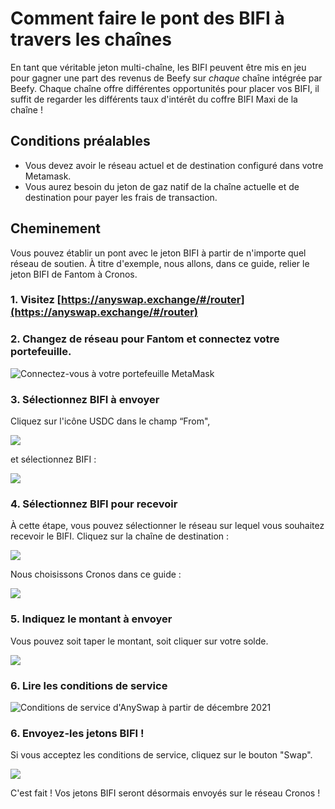 # Comment faire le pont des BIFI à travers les chaînes

En tant que véritable jeton multi-chaîne, les BIFI peuvent être mis en jeu pour gagner une part des revenus de Beefy sur _chaque_ chaîne intégrée par Beefy. Chaque chaîne offre différentes opportunités pour placer vos BIFI, il suffit de regarder les différents taux d'intérêt du coffre BIFI Maxi de la chaîne !

## Conditions préalables

* Vous devez avoir le réseau actuel et de destination configuré dans votre Metamask.
* Vous aurez besoin du jeton de gaz natif de la chaîne actuelle et de destination pour payer les frais de transaction.

## Cheminement

Vous pouvez établir un pont avec le jeton BIFI à partir de n'importe quel réseau de soutien. À titre d'exemple, nous allons, dans ce guide, relier le jeton BIFI de Fantom à Cronos.

### 1. Visitez [https://anyswap.exchange/#/router](https://anyswap.exchange/#/router)

### 2. Changez de réseau pour Fantom et connectez votre portefeuille.

![Connectez-vous à votre portefeuille MetaMask](<../../.gitbook/assets/anyswap\_network (1).png>)

### 3. Sélectionnez BIFI à envoyer

Cliquez sur l'icône USDC dans le champ “From",

![](../../.gitbook/assets/anyswap\_choosefrom.png)

et sélectionnez BIFI :

![](../../.gitbook/assets/anyswap\_choosebifi.png)

### 4. Sélectionnez BIFI pour recevoir

À cette étape, vous pouvez sélectionner le réseau sur lequel vous souhaitez recevoir le BIFI. Cliquez sur la chaîne de destination :

![](../../.gitbook/assets/anyswap\_choosenetwork.png)

Nous choisissons Cronos dans ce guide :

![](../../.gitbook/assets/anyswap\_destinationnetwork.png)

### 5. Indiquez le montant à envoyer

Vous pouvez soit taper le montant, soit cliquer sur votre solde.

![](../../.gitbook/assets/anyswap\_amount.png)

### 6. Lire les conditions de **service**

![Conditions de service d'AnySwap à partir de décembre 2021](../../.gitbook/assets/anyswap\_tos.png)

### 6. Envoyez-les jetons BIFI !

Si vous acceptez les conditions de service, cliquez sur le bouton "Swap".

![](../../.gitbook/assets/anyswap\_send.png)

C'est fait ! Vos jetons BIFI seront désormais envoyés sur le réseau Cronos !
